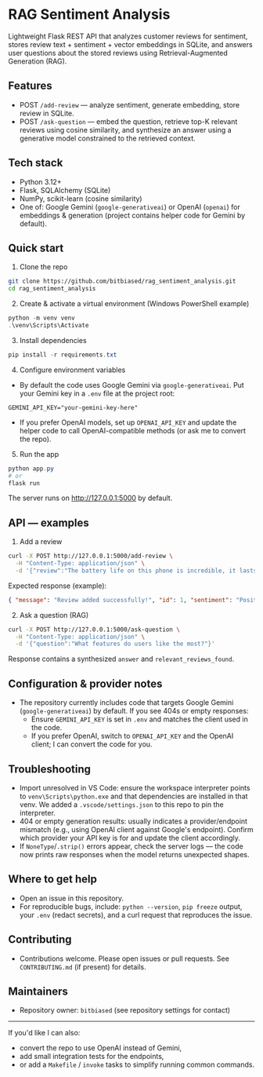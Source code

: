 # RAG Sentiment Analysis

Lightweight Flask REST API that analyzes customer reviews for sentiment, stores review text + sentiment + vector embeddings in SQLite, and answers user questions about the stored reviews using Retrieval-Augmented Generation (RAG).

## Features
- POST `/add-review` — analyze sentiment, generate embedding, store review in SQLite.
- POST `/ask-question` — embed the question, retrieve top-K relevant reviews using cosine similarity, and synthesize an answer using a generative model constrained to the retrieved context.

## Tech stack
- Python 3.12+
- Flask, SQLAlchemy (SQLite)
- NumPy, scikit-learn (cosine similarity)
- One of: Google Gemini (`google-generativeai`) or OpenAI (`openai`) for embeddings & generation (project contains helper code for Gemini by default).

## Quick start

1. Clone the repo

```bash
git clone https://github.com/bitbiased/rag_sentiment_analysis.git
cd rag_sentiment_analysis
```

2. Create & activate a virtual environment (Windows PowerShell example)

```powershell
python -m venv venv
.\venv\Scripts\Activate
```

3. Install dependencies

```powershell
pip install -r requirements.txt
```

4. Configure environment variables

- By default the code uses Google Gemini via `google-generativeai`. Put your Gemini key in a `.env` file at the project root:

```
GEMINI_API_KEY="your-gemini-key-here"
```

- If you prefer OpenAI models, set up `OPENAI_API_KEY` and update the helper code to call OpenAI-compatible methods (or ask me to convert the repo).

5. Run the app

```powershell
python app.py
# or
flask run
```

The server runs on http://127.0.0.1:5000 by default.

## API — examples

1) Add a review

```bash
curl -X POST http://127.0.0.1:5000/add-review \
  -H "Content-Type: application/json" \
  -d '{"review":"The battery life on this phone is incredible, it lasts for two full days!"}'
```

Expected response (example):

```json
{ "message": "Review added successfully!", "id": 1, "sentiment": "Positive" }
```

2) Ask a question (RAG)

```bash
curl -X POST http://127.0.0.1:5000/ask-question \
  -H "Content-Type: application/json" \
  -d '{"question":"What features do users like the most?"}'
```

Response contains a synthesized `answer` and `relevant_reviews_found`.

## Configuration & provider notes
- The repository currently includes code that targets Google Gemini (`google-generativeai`) by default. If you see 404s or empty responses:
  - Ensure `GEMINI_API_KEY` is set in `.env` and matches the client used in the code.
  - If you prefer OpenAI, switch to `OPENAI_API_KEY` and the OpenAI client; I can convert the code for you.

## Troubleshooting
- Import unresolved in VS Code: ensure the workspace interpreter points to `venv\Scripts\python.exe` and that dependencies are installed in that venv. We added a `.vscode/settings.json` to this repo to pin the interpreter.
- 404 or empty generation results: usually indicates a provider/endpoint mismatch (e.g., using OpenAI client against Google's endpoint). Confirm which provider your API key is for and update the client accordingly.
- If `NoneType`/`.strip()` errors appear, check the server logs — the code now prints raw responses when the model returns unexpected shapes.

## Where to get help
- Open an issue in this repository.
- For reproducible bugs, include: `python --version`, `pip freeze` output, your `.env` (redact secrets), and a curl request that reproduces the issue.

## Contributing
- Contributions welcome. Please open issues or pull requests. See `CONTRIBUTING.md` (if present) for details.

## Maintainers
- Repository owner: `bitbiased` (see repository settings for contact)

---

If you'd like I can also:
- convert the repo to use OpenAI instead of Gemini,
- add small integration tests for the endpoints,
- or add a `Makefile` / `invoke` tasks to simplify running common commands.
